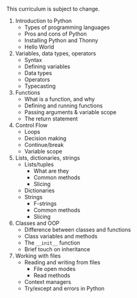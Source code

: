 This curriculum is subject to change.

1. Introduction to Python
    * Types of programming languages
    * Pros and cons of Python
    * Installing Python and Thonny
    * Hello World
2. Variables, data types, operators
    * Syntax
    * Defining variables
    * Data types
    * Operators
    * Typecasting
3. Functions
    * What is a function, and why
    * Defining and running functions
    * Passing arguments & variable scope
    * The return statement
4. Control Flow
    * Loops
    * Decision making
    * Continue/break
    * Variable scope
5. Lists, dictionaries, strings
    *  Lists/tuples
        * What are they
        * Common methods
        * Slicing
    * Dictionaries
    * Strings
        * F-strings
        * Common methods
        * Slicing
6. Classes and OOP
    * Difference between classes and functions
    * Class variables and methods
    * The `__init__` function
    * Brief touch on inheritance
7. Working with files
    * Reading and writing from files
        * File open modes
        * Read methods
    * Context managers
    * Try/except and errors in Python
